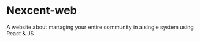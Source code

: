 # Nexcent-web
A website about managing your entire community in a single system using React &amp; JS
